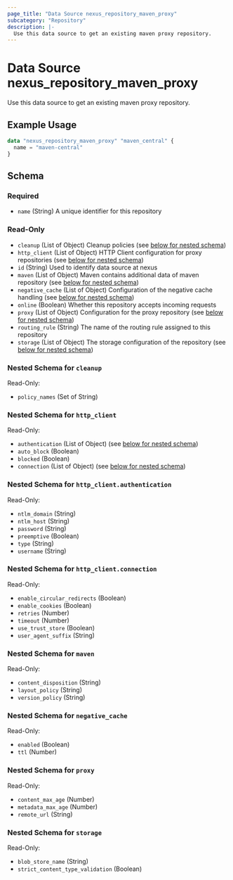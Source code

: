 ```yaml
---
page_title: "Data Source nexus_repository_maven_proxy"
subcategory: "Repository"
description: |-
  Use this data source to get an existing maven proxy repository.
---
```

# Data Source nexus_repository_maven_proxy
Use this data source to get an existing maven proxy repository.
## Example Usage
```terraform
data "nexus_repository_maven_proxy" "maven_central" {
  name = "maven-central"
}
```
<!-- schema generated by tfplugindocs -->
## Schema

### Required

- `name` (String) A unique identifier for this repository

### Read-Only

- `cleanup` (List of Object) Cleanup policies (see [below for nested schema](#nestedatt--cleanup))
- `http_client` (List of Object) HTTP Client configuration for proxy repositories (see [below for nested schema](#nestedatt--http_client))
- `id` (String) Used to identify data source at nexus
- `maven` (List of Object) Maven contains additional data of maven repository (see [below for nested schema](#nestedatt--maven))
- `negative_cache` (List of Object) Configuration of the negative cache handling (see [below for nested schema](#nestedatt--negative_cache))
- `online` (Boolean) Whether this repository accepts incoming requests
- `proxy` (List of Object) Configuration for the proxy repository (see [below for nested schema](#nestedatt--proxy))
- `routing_rule` (String) The name of the routing rule assigned to this repository
- `storage` (List of Object) The storage configuration of the repository (see [below for nested schema](#nestedatt--storage))

<a id="nestedatt--cleanup"></a>
### Nested Schema for `cleanup`

Read-Only:

- `policy_names` (Set of String)


<a id="nestedatt--http_client"></a>
### Nested Schema for `http_client`

Read-Only:

- `authentication` (List of Object) (see [below for nested schema](#nestedobjatt--http_client--authentication))
- `auto_block` (Boolean)
- `blocked` (Boolean)
- `connection` (List of Object) (see [below for nested schema](#nestedobjatt--http_client--connection))

<a id="nestedobjatt--http_client--authentication"></a>
### Nested Schema for `http_client.authentication`

Read-Only:

- `ntlm_domain` (String)
- `ntlm_host` (String)
- `password` (String)
- `preemptive` (Boolean)
- `type` (String)
- `username` (String)


<a id="nestedobjatt--http_client--connection"></a>
### Nested Schema for `http_client.connection`

Read-Only:

- `enable_circular_redirects` (Boolean)
- `enable_cookies` (Boolean)
- `retries` (Number)
- `timeout` (Number)
- `use_trust_store` (Boolean)
- `user_agent_suffix` (String)



<a id="nestedatt--maven"></a>
### Nested Schema for `maven`

Read-Only:

- `content_disposition` (String)
- `layout_policy` (String)
- `version_policy` (String)


<a id="nestedatt--negative_cache"></a>
### Nested Schema for `negative_cache`

Read-Only:

- `enabled` (Boolean)
- `ttl` (Number)


<a id="nestedatt--proxy"></a>
### Nested Schema for `proxy`

Read-Only:

- `content_max_age` (Number)
- `metadata_max_age` (Number)
- `remote_url` (String)


<a id="nestedatt--storage"></a>
### Nested Schema for `storage`

Read-Only:

- `blob_store_name` (String)
- `strict_content_type_validation` (Boolean)
